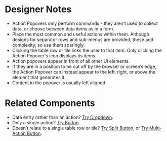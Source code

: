 # Designer Notes
- Action Popovers only perform commands - they aren’t used to collect data, or choose between data items as in a form.
- Place the most common and useful actions within them. Although designs for separator rows and sub-menus are provided, these add complexity, so use them sparingly.
- Clicking the table row or tile links the user to that item. Only clicking the Action Popover's icon displays its items.
- Action popovers appear in front of all other UI elements.
- If they are in a position to be cut off by the browser or screen’s edge, the Action Popover can instead appear to the left, right, or above the element that generates it.
- Content in the popover is usually left aligned.

# Related Components
- Data entry rather than an action? [Try Dropdown](/components/dropdown/ "Try Dropdown").
- Only a single action? [Try Button](/components/button/ "Try Button").
- Doesn’t relate to a single table row or tile? [Try Split Button](/components/split-button "Try Split Button"), or [Try Multi-Action Button](/components/multi-action-button "Try Multi-Action Button").

